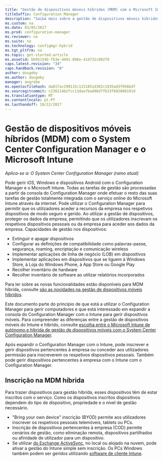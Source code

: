 ```yaml
---
title: "Gestão de dispositivos móveis híbridos (MDM) com o Microsoft Intune"
titleSuffix: Configuration Manager
description: "Saiba mais sobre a gestão de dispositivos móveis híbridos (MDM) com o System Center Configuration Manager e o Microsoft Intune."
ms.custom: na
ms.date: 03/05/2017
ms.prod: configuration-manager
ms.reviewer: na
ms.suite: na
ms.technology: configmgr-hybrid
ms.tgt_pltfrm: na
ms.topic: get-started-article
ms.assetid: bb95154b-f63e-4491-896e-41d732c802f8
caps.latest.revision: "34"
caps.handback.revision: "0"
author: dougeby
ms.author: dougeby
manager: angrobe
ms.openlocfilehash: da817ac299115c1151851d302c1935ad3f956bdf
ms.sourcegitcommit: c236214b2fcc13dae7bad96d7fb33f692868191d
ms.translationtype: MT
ms.contentlocale: pt-PT
ms.lasthandoff: 10/12/2017
---
```

# <a name="hybrid-mobile-device-management-mdm-with-system-center-configuration-manager-and-microsoft-intune"></a>Gestão de dispositivos móveis híbridos (MDM) com o System Center Configuration Manager e o Microsoft Intune

*Aplica-se a: O System Center Configuration Manager (ramo atual)*


Pode gerir iOS, Windows e dispositivos Android com o Configuration Manager e o Microsoft Intune. Todas as tarefas de gestão são processadas a partir da consola do Configuration Manager onde efetuar o resto das suas tarefas de gestão totalmente integrada com o serviço online do Microsoft Intune através da internet.  Pode utilizar o Configuration Manager para permitir que os utilizadores aceder a recursos da empresa nos respetivos dispositivos de modo seguro e gerido. Ao utilizar a gestão de dispositivos, proteger os dados da empresa, permitindo que os utilizadores inscrevam os respetivos dispositivos pessoais ou da empresa para aceder aos dados da empresa. Capacidades de gestão nos dispositivos:

-   Extinguir e apagar dispositivos
-   Configurar as definições de compatibilidade como palavras-passe, segurança, roaming, encriptação e comunicação wireless
-   Implementar aplicações de linha de negócio (LOB) em dispositivos
-   Implementar aplicações em dispositivos que se liguem à Windows Store, à Loja do Windows Phone, à App Store ou Google Play
-   Recolher inventário de hardware
-   Recolher inventário de software ao utilizar relatórios incorporados

Para ler sobre as novas funcionalidades estão disponíveis para MDM híbrida, consulte [são as novidades na gestão de dispositivos móveis híbridos](../understand/whats-new-in-hybrid-mobile-device-management.md).

Este documento parte do princípio de que está a utilizar o Configuration Manager para gerir computadores e que está interessado em expandir a consola do Configuration Manager com o Intune para gerir dispositivos móveis. Para compreender as diferenças entre a gestão de dispositivos móveis do Intune e híbrido, consulte [escolha entre o Microsoft Intune de autónomo e híbrida de gestão de dispositivos móveis com o System Center Configuration Manager](choose-between-standalone-intune-and-hybrid-mobile-device-management.md).

Após expandir o Configuration Manager com o Intune, pode inscrever e gerir dispositivos pertencentes à empresa ou conceder aos utilizadores permissão para inscreverem os respetivos dispositivos pessoais. Também pode gerir dispositivos pertencentes à empresa com o Intune com o Configuration Manager.

## <a name="hybrid-mdm-enrollment"></a>Inscrição na MDM híbrida
Para trazer dispositivos para gestão híbrida, esses dispositivos têm de estar inscritos com o serviço. Como os dispositivos inscritos dispositivos dependem do tipo de dispositivo, propriedade e o nível de gestão necessário.
- "Bring your own device" inscrição (BYOD) permite aos utilizadores inscrever os respetivos pessoais telemóveis, tablets ou PCs.
- Inscrição de dispositivos pertencentes à empresa (COD) permite cenários de gestão, como eliminação remota, dispositivos partilhados ou afinidade de utilizador para um dispositivo.
- Se utilizar [do Exchange ActiveSync](../plan-design/device-enrollment-methods.md#mobile-device-management-with-exchange-activesync-and-configuration-manager), no local ou alojado na nuvem, pode ativar a gestão do Intune simple sem inscrição. Os PCs Windows também podem ser geridos utilizando [software de cliente Intune](/intune/deploy-use/manage-windows-pcs-with-microsoft-intune).
